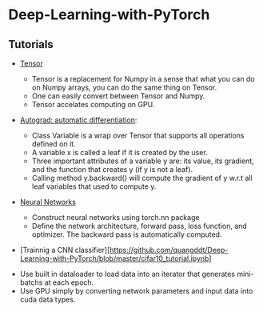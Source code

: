 # Deep-Learning-with-PyTorch
## Tutorials
- [Tensor](https://github.com/quangddt/Deep-Learning-with-PyTorch/blob/master/tensor_tutorial.ipynb)
  + Tensor is a replacement for Numpy in a sense that what you can do on Numpy arrays, you can do the same thing on Tensor.
  + One can easily convert between Tensor and Numpy.
  + Tensor accelates computing on GPU.
  
- [Autograd: automatic differentiation](https://github.com/quangddt/Deep-Learning-with-PyTorch/blob/master/autograd_tutorial.ipynb):
  + Class Variable is a wrap over Tensor that supports all operations defined on it.
  + A variable x is called a leaf if it is created by the user.
  + Three important attributes of a variable y are: its value, its gradient, and the function that creates y (if y is not a leaf).
  + Calling method y.backward() will compute the gradient of y w.r.t all leaf variables that used to compute y.
  
- [Neural Networks](https://github.com/quangddt/Deep-Learning-with-PyTorch/blob/master/neural_networks_tutorial.ipynb)
  + Construct neural networks using torch.nn package
  + Define the network architecture, forward pass, loss function, and optimizer. The backward pass is automatically computed.
  
 - [Trainnig a CNN classifier][https://github.com/quangddt/Deep-Learning-with-PyTorch/blob/master/cifar10_tutorial.ipynb]
  + Use built in dataloader to load data into an iterator that generates mini-batchs at each epoch.
  + Use GPU simply by converting network parameters and input data into cuda data types.
